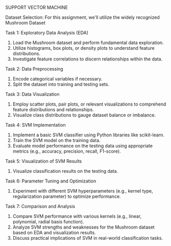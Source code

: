 SUPPORT VECTOR MACHINE

Dataset Selection:
For this assignment, we'll utilize the widely recognized Mushroom Dataset

Task 1: Exploratory Data Analysis (EDA)
1.	Load the Mushroom dataset and perform fundamental data exploration.
2.	Utilize histograms, box plots, or density plots to understand feature distributions.
3.	Investigate feature correlations to discern relationships within the data.

Task 2: Data Preprocessing
1.	Encode categorical variables if necessary.
2.	Split the dataset into training and testing sets.

Task 3: Data Visualization
1.	Employ scatter plots, pair plots, or relevant visualizations to comprehend feature distributions and relationships.
2.	Visualize class distributions to gauge dataset balance or imbalance.

Task 4: SVM Implementation
1.	Implement a basic SVM classifier using Python libraries like scikit-learn.
2.	Train the SVM model on the training data.
3.	Evaluate model performance on the testing data using appropriate metrics (e.g., accuracy, precision, recall, F1-score).

Task 5: Visualization of SVM Results
1.	Visualize classification results on the testing data.

Task 6: Parameter Tuning and Optimization
1.	Experiment with different SVM hyperparameters (e.g., kernel type, regularization parameter) to optimize performance.

Task 7: Comparison and Analysis
1.	Compare SVM performance with various kernels (e.g., linear, polynomial, radial basis function).
2.	Analyze SVM strengths and weaknesses for the Mushroom dataset based on EDA and visualization results.
3.	Discuss practical implications of SVM in real-world classification tasks.

